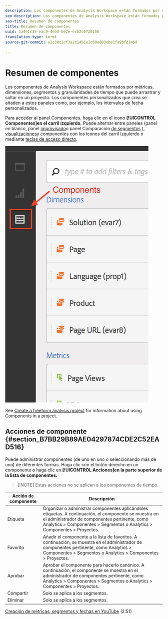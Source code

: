 ```yaml
---
description: Los componentes de Analysis Workspace están formados por métricas, dimensiones, segmentos y granularidades de tiempo que puede arrastrar y soltar en un proyecto. Los componentes personalizados que crea se añaden a estos paneles como, por ejemplo, los intervalos de fecha personalizados.
seo-description: Los componentes de Analysis Workspace están formados por métricas, dimensiones, segmentos y granularidades de tiempo que puede arrastrar y soltar en un proyecto. Los componentes personalizados que crea se añaden a estos paneles como, por ejemplo, los intervalos de fecha personalizados.
seo-title: Resumen de componentes
title: Resumen de componentes
uuid: 1a4e1c35-eac9-4eb4-be2e-ecb2c6728150
translation-type: tm+mt
source-git-commit: a2c38c2cf3a2c1451e2c60e003ebe1fa9bfd145d

---
```



# Resumen de componentes

Los componentes de Analysis Workspace están formados por métricas, dimensiones, segmentos y granularidades de tiempo que puede arrastrar y soltar en un proyecto. Los componentes personalizados que crea se añaden a estos paneles como, por ejemplo, los intervalos de fecha personalizados.

Para acceder al panel Componentes, haga clic en el icono **[!UICONTROL Componentes]en el carril izquierdo.** Puede alternar entre paneles (panel en blanco, panel [improvisado](../../../analyze/analysis-workspace/visualizations/freeform-table.md#concept_0D2E24FCCBAF4194AA941448860E422F)o panel Comparación [de segmentos](../../../analyze/analysis-workspace/c-panels/c-segment-comparison/segment-comparison.md#concept_74FAC1C6D0204F9190A110B0D9005793) ), [visualizaciones](../../../analyze/analysis-workspace/visualizations/freeform-analysis-visualizations.md#concept_09242627629147A88A68F1506954C276)y componentes con los iconos del carril izquierdo o mediante [teclas de acceso directo](../../../analyze/analysis-workspace/build-workspace-project/fa-shortcut-keys.md#concept_9A6356084DBC4D468E265E7A65B3E051).

![](assets/components.png)

See [Create a freeform analysis project](../../../analyze/analysis-workspace/build-workspace-project/t-freeform-project.md#task_C2C698ACC7954062A28E4784911E6CF2) for information about using Components in a project.

## Acciones de componente {#section_B7BB29B89AE04297874CDE2C52EAD516}

Puede administrar componentes (de uno en uno o seleccionando más de uno) de diferentes formas. Haga clic con el botón derecho en un componente o haga clic en **[!UICONTROL Acciones]en la parte superior de la lista de componentes.**

> [!NOTE] Estas acciones no se aplican a los componentes de tiempo.

| Acción de componente | Descripción |
|--- |--- |
| Etiqueta | Organizar o administrar componentes aplicándoles etiquetas. A continuación, el componente se muestra en el administrador de componentes pertinente, como Analytics &gt; Componentes &gt; Segmentos o Analytics &gt; Componentes &gt; Proyectos. |
| Favorito | Añadir el componente a la lista de favoritos. A continuación, se muestra en el administrador de componentes pertinente, como Analytics &gt; Componentes &gt; Segmentos o Analytics &gt; Componentes &gt; Proyectos. |
| Aprobar | Aprobar el componente para hacerlo canónico. A continuación, el componente se muestra en el administrador de componentes pertinente, como Analytics &gt; Componentes &gt; Segmentos o Analytics &gt; Componentes &gt; Proyectos. |
| Compartir | Solo se aplica a los segmentos. |
| Eliminar | Solo se aplica a los segmentos. |

[Creación de métricas, segmentos y fechas en YouTube](https://www.youtube.com/watch?v=XXJuNAte8E8&index=25&list=PL2tCx83mn7GuNnQdYGOtlyCu0V5mEZ8sS) (2:51)